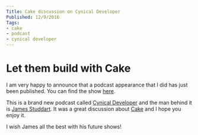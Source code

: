 ```yaml
---
Title: Cake discussion on Cynical Developer
Published: 12/9/2016
Tags:
- cake
- podcast
- cynical developer
---
```


# Let them build with Cake

I am very happy to announce that a podcast appearance that I did has just been published.  You can find the show [here](http://cynicaldeveloper.com/podcast/1/).

This is a brand new podcast called [Cynical Developer](http://cynicaldeveloper.com/) and the man behind it is [James Studdart](http://cynicaldeveloper.com/about/).  It was a great discussion about [Cake](http://cakebuild.net/) and I hope you enjoy it.

I wish James all the best with his future shows!
